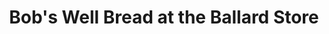 ---
title: "Bob's Well Bread at the Ballard Store"
url: /ballard/bobs-well-bread-at-the-ballard-store/
shop: bakery
---